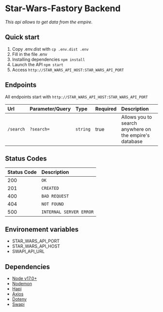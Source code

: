 # Star-Wars-Fastory Backend

_This api allows to get data from the empire._

## Quick start

1. Copy .env.dist with `cp .env.dist .env`
2. Fill in the file .env
3. Installing dependencies `npm install`
4. Launch the API `npm start`
5. Access `http://STAR_WARS_API_HOST:STAR_WARS_API_PORT`

## Endpoints

All endpoints start with `http://STAR_WARS_API_HOST:STAR_WARS_API_PORT`

| Url | Parameter/Query | Type | Required |Description |
| :-----| :--- | :--- | :--- |:---- |
| `/search`| `?search=` | `string` | true | Allows you to search anywhere on the empire's database |


## Status Codes

| Status Code | Description |
| :--- | :--- |
| 200 | `OK` |
| 201 | `CREATED` |
| 400 | `BAD REQUEST` |
| 404 | `NOT FOUND` |
| 500 | `INTERNAL SERVER ERROR` |

## Environement variables

- STAR_WARS_API_PORT
- STAR_WARS_API_HOST
- SWAPI_API_URL

## Dependencies

* [Node v17.0+](https://nodejs.org/en/)
* [Nodemon](https://www.npmjs.com/package/nodemon)
* [Hapi](https://hapi.dev/)
* [Axios](https://www.npmjs.com/package/axios)
* [Dotenv](https://www.npmjs.com/package/dotenv)
* [Swapi](https://swapi.dev/documentation)